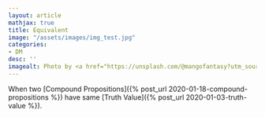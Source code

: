```yaml
---
layout: article
mathjax: true
title: Equivalent
image: "/assets/images/img_test.jpg"
categories:
- DM
desc: '' 
imagealt: Photo by <a href="https://unsplash.com/@mangofantasy?utm_source=unsplash&utm_medium=referral&utm_content=creditCopyText">Tim Johnson</a> on <a href="https://unsplash.com/s/photos/logic?utm_source=unsplash&utm_medium=referral&utm_content=creditCopyText">Unsplash</a>
---
```


When two [Compound Propositions]({% post_url 2020-01-18-compound-propositions %}) have same [Truth Value]({% post_url 2020-01-03-truth-value %}).